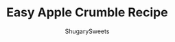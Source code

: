 ---
layout: ../../layouts/MarkdownPostLayout.astro
title: Easy Apple Crumble Recipe
author: ShugarySweets
pubDate: 2019-08-15
description: "This easy Apple Crumble recipe is true comfort food with sweet caramelized apple filling and crunchy cinnamon topping. Total crowd pleaser and ready in under an hour!"
image_url: https://www.shugarysweets.com/wp-content/uploads/2020/09/apple-crumble-facebook.jpg
tags: ["Desserts","American"]
calories: 320
protein: 3
carbohydrates: 57
fats: 10
fiber: 3
ingredients: [" 4 apples, peeled and diced","1 Tablespoon lemon juice","1/3 cup granulated sugar","1/3 cup light brown sugar, packed","1 teaspoon cinnamon","1/4 cup all-purpose flour","1 cup light brown sugar, packed","1 cup all-purpose flour","1 cup quick cook oats","1/2 cup cold unsalted butter, cubed","1 teaspoon cinnamon"]
serves: 10
time: "1 hour"
prepTime: "10 minutes"
instructions: ["In a large bowl, combine diced apples with lemon juice, sugars, cinnamon and flour. Pour into a 2qt baking dish.","In a separate bowl, combine crumble ingredients. Use hands to combine butter until crumbly (this takes a few minutes). Sprinkle over top of apple mixtures. Press lightly.","Bake in a 375 degree oven for 45-50 minutes, until bubbly and caramelized. Enjoy warm with a scoop of ice cream!"]
nutrition: ["320 calories","57 grams carbohydrates","24 milligrams cholesterol","10 grams fat","3 grams fiber","3 grams protein","6 grams saturated fat","99 milligrams sodium","38 grams sugar","0 grams trans fat","3 grams unsaturated fat"]
---
